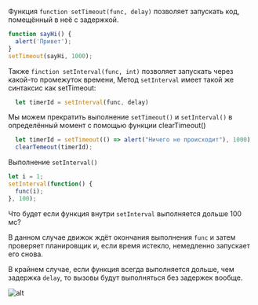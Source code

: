 Функция `function setTimeout(func, delay)` позволяет запускать код, помещённый в неё с задержкой. 

```js
function sayHi() {
  alert('Привет');
}
setTimeout(sayHi, 1000);
```
Также `finction setInterval(func, int)` позволяет запускать через какой-то промежуток времени, Метод `setInterval` имеет такой же синтаксис как setTimeout:

```js 
  let timerId = setInterval(func, delay)
```

Мы можем прекратить выполнение `setTimeout()` и `setInterval()` в определённый момент с помощью функции clearTimeout() 

```js 
  let timerId = setTimeout(() => alert("Ничего не происходит"), 1000)
  clearTemeout(timerId);
```

Выполнение `setInterval()`

```js
let i = 1;
setInterval(function() {
  func(i);
}, 100);
```

Что будет если функция внутри `setInterval` выполняется дольше 100 мс? 

В данном случае движок ждёт окончания выполнения `func` и затем проверяет планировщик и, если время истекло, немедленно запускает его снова.

В крайнем случае, если функция всегда выполняется дольше, чем задержка `delay`, то вызовы будут выполняться без задержек вообще.

![alt ](http://learn.javascript.rul/article/settimeout-setinterval/setinterval-interval.svg) 

